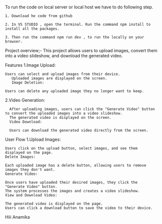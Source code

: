  To run the code on local server or local host we have to do following step.

    1. Download he code from github

    2. In VS STUDIO , open the terminal. Run the command npm install to install all the packages.
    
    3. Then run the command npm run dev , to run the locally on your browser.


Project overview;-
This project allows users to upload images, convert them into a video slideshow, and download the generated video.

Features
1.Image Upload:

    Users can select and upload images from their device.
       Uploaded images are displayed on the screen.
       Image Deletion:

    Users can delete any uploaded image they no longer want to keep.

2.Video Generation:

      After uploading images, users can click the "Generate Video" button to convert the uploaded images into a video slideshow.
      The generated video is displayed on the screen.
      Video Download:

      Users can download the generated video directly from the screen.




User Flow
1.Upload Images:

    Users click on the upload button, select images, and see them displayed on the page.
    Delete Images:
    
    Each uploaded image has a delete button, allowing users to remove images they don't want.
    Generate Video:
    
    Once users have uploaded their desired images, they click the "Generate Video" button.
    The system processes the images and creates a video slideshow.
    View and Download Video:

    The generated video is displayed on the page.
    Users can click a download button to save the video to their device.

Hiii Anamika
    
